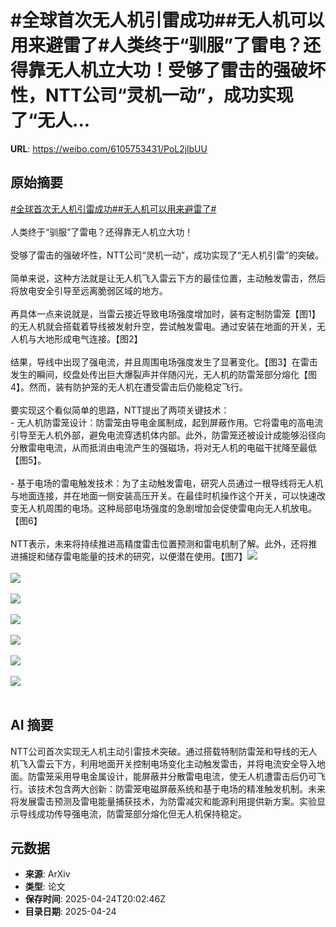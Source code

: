 # #全球首次无人机引雷成功##无人机可以用来避雷了#人类终于“驯服”了雷电？还得靠无人机立大功！受够了雷击的强破坏性，NTT公司“灵机一动”，成功实现了“无人...

**URL**: https://weibo.com/6105753431/PoL2jlbUU

## 原始摘要

<a href="https://m.weibo.cn/search?containerid=231522type%3D1%26t%3D10%26q%3D%23%E5%85%A8%E7%90%83%E9%A6%96%E6%AC%A1%E6%97%A0%E4%BA%BA%E6%9C%BA%E5%BC%95%E9%9B%B7%E6%88%90%E5%8A%9F%23&amp;extparam=%23%E5%85%A8%E7%90%83%E9%A6%96%E6%AC%A1%E6%97%A0%E4%BA%BA%E6%9C%BA%E5%BC%95%E9%9B%B7%E6%88%90%E5%8A%9F%23" data-hide=""><span class="surl-text">#全球首次无人机引雷成功#</span></a><a href="https://m.weibo.cn/search?containerid=231522type%3D1%26t%3D10%26q%3D%23%E6%97%A0%E4%BA%BA%E6%9C%BA%E5%8F%AF%E4%BB%A5%E7%94%A8%E6%9D%A5%E9%81%BF%E9%9B%B7%E4%BA%86%23&amp;extparam=%23%E6%97%A0%E4%BA%BA%E6%9C%BA%E5%8F%AF%E4%BB%A5%E7%94%A8%E6%9D%A5%E9%81%BF%E9%9B%B7%E4%BA%86%23" data-hide=""><span class="surl-text">#无人机可以用来避雷了#</span></a><br><br>人类终于“驯服”了雷电？还得靠无人机立大功！<br><br>受够了雷击的强破坏性，NTT公司“灵机一动”，成功实现了“无人机引雷”的突破。<br><br>简单来说，这种方法就是让无人机飞入雷云下方的最佳位置，主动触发雷击，然后将放电安全引导至远离脆弱区域的地方。<br><br>再具体一点来说就是，当雷云接近导致电场强度增加时，装有定制防雷笼【图1】的无人机就会搭载着导线被发射升空，尝试触发雷电。通过安装在地面的开关，无人机与大地形成电气连接。【图2】<br><br>结果，导线中出现了强电流，并且周围电场强度发生了显著变化。【图3】在雷击发生的瞬间，绞盘处传出巨大爆裂声并伴随闪光，无人机的防雷笼部分熔化【图4】。然而，装有防护笼的无人机在遭受雷击后仍能稳定飞行。<br><br>要实现这个看似简单的思路，NTT提出了两项关键技术：<br>- 无人机防雷笼设计：防雷笼由导电金属制成，起到屏蔽作用。它将雷电的高电流引导至无人机外部，避免电流穿透机体内部。此外，防雷笼还被设计成能够沿径向分散雷电电流，从而抵消由电流产生的强磁场，将对无人机的电磁干扰降至最低【图5】。<br><br>- 基于电场的雷电触发技术：为了主动触发雷电，研究人员通过一根导线将无人机与地面连接，并在地面一侧安装高压开关。在最佳时机操作这个开关，可以快速改变无人机周围的电场。这种局部电场强度的急剧增加会促使雷电向无人机放电。【图6】<br><br>NTT表示，未来将持续推进高精度雷击位置预测和雷电机制了解。此外，还将推进捕捉和储存雷电能量的技术的研究，以便潜在使用。【图7】<img style="" src="https://tvax3.sinaimg.cn/large/006Fd7o3gy1i0s0uqc20xj30go0djtbm.jpg" referrerpolicy="no-referrer"><br><br><img style="" src="https://tvax2.sinaimg.cn/large/006Fd7o3gy1i0s0uqdvdgj30m80cqjt3.jpg" referrerpolicy="no-referrer"><br><br><img style="" src="https://tvax4.sinaimg.cn/large/006Fd7o3gy1i0s0uqgnfnj30m80eaada.jpg" referrerpolicy="no-referrer"><br><br><img style="" src="https://tvax3.sinaimg.cn/large/006Fd7o3gy1i0s0uq3nrqj30go0bgjs6.jpg" referrerpolicy="no-referrer"><br><br><img style="" src="https://tvax4.sinaimg.cn/large/006Fd7o3gy1i0s0uqgkkhj30go0af0uc.jpg" referrerpolicy="no-referrer"><br><br><img style="" src="https://tvax2.sinaimg.cn/large/006Fd7o3gy1i0s0uqdwdcj30m809vzm0.jpg" referrerpolicy="no-referrer"><br><br><img style="" src="https://tvax3.sinaimg.cn/large/006Fd7o3gy1i0s0uqrh5bj30m80c6mzn.jpg" referrerpolicy="no-referrer"><br><br>

## AI 摘要

NTT公司首次实现无人机主动引雷技术突破。通过搭载特制防雷笼和导线的无人机飞入雷云下方，利用地面开关控制电场变化主动触发雷击，并将电流安全导入地面。防雷笼采用导电金属设计，能屏蔽并分散雷电电流，使无人机遭雷击后仍可飞行。该技术包含两大创新：防雷笼电磁屏蔽系统和基于电场的精准触发机制。未来将发展雷击预测及雷电能量捕获技术，为防雷减灾和能源利用提供新方案。实验显示导线成功传导强电流，防雷笼部分熔化但无人机保持稳定。

## 元数据

- **来源**: ArXiv
- **类型**: 论文
- **保存时间**: 2025-04-24T20:02:46Z
- **目录日期**: 2025-04-24
